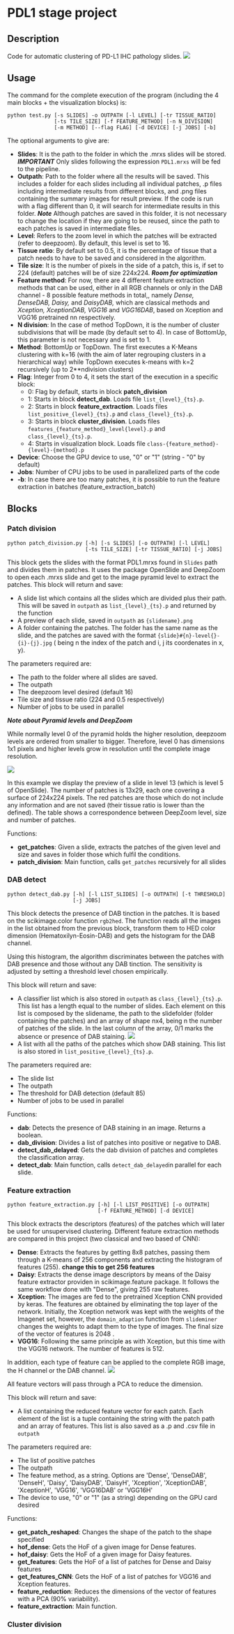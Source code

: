 # PDL1 stage project

## Description

Code for automatic clustering of PD-L1 IHC pathology slides.
![](https://github.com/pilarOrtega/pdl1/blob/master/images/Workflow.png)

## Usage

The command for the complete execution of the program (including the 4 main
blocks + the visualization blocks) is:

``` shell
python test.py [-s SLIDES] -o OUTPATH [-l LEVEL] [-tr TISSUE_RATIO]
               [-ts TILE_SIZE] [-f FEATURE_METHOD] [-n N_DIVISION]
               [-m METHOD] [--flag FLAG] [-d DEVICE] [-j JOBS] [-b]
```
The optional arguments to give are:

- **Slides**: It is the path to the folder in which the .mrxs slides will be stored.
***IMPORTANT*** Only slides following the expression `PDL1.mrxs` will be fed to
the pipeline.
- **Outpath**: Path to the folder where all the results will be saved. This
includes a folder for each slides including all individual patches, .p files
including intermediate results from different blocks, and .png files containing
the summary images for result preview. If the code is run with a flag different
than 0, it will search for intermediate results in this folder. ***Note***
Although patches are saved in this folder, it is not necessary to change the
location if they are going to be reused, since the path to each patches is saved
in intermediate files.
- **Level**: Refers to the zoom level in which the patches will be extracted
(refer to deepzoom). By default, this level is set to 16.
- **Tissue ratio**: By default set to 0.5, it is the percentage of tissue that
a patch needs to have to be saved and considered in the algorithm.
- **Tile size**: It is the number of pixels in the side of a patch, this is, if
set to 224 (default) patches will be of size 224x224. ***Room for optimization***
- **Feature method**: For now, there are 4 different feature extraction methods
that can be used, either in all RGB channels or only in the DAB channel - 8
possible feature methods in total,, namely *Dense, DenseDAB, Daisy,* and
*DaisyDAB,* which are classical methods and *Xception, XceptionDAB, VGG16* and
*VGG16DAB*, based on Xception and VGG16 pretrained nn respectively.
- **N division**: In the case of method TopDown, it is the number of cluster
subdivisions that will be made (by default set to 4). In case of BottomUp, this
parameter is not necessary and is set to 1.
- **Method**: BottomUp or TopDown. The first executes a K-Means clustering
with k=16 (with the aim of later regrouping clusters in a hierarchical way) while
TopDown executes k-means with k=2 recursively (up to 2**ndivision clusters)
- **Flag**: Integer from 0 to 4, it sets the start of the execution in a
specific block:
  - 0: Flag by default, starts in block **patch_division**
  - 1: Starts in block **detect_dab**. Loads file `list_{level}_{ts}.p`.
  - 2: Starts in block **feature_extraction**. Loads files `list_positive_{level}_{ts}.p`
  and `class_{level}_{ts}.p`.
  - 3: Starts in block **cluster_division**. Loads files `features_{feature_method}_level{level}.p`
  and `class_{level}_{ts}.p`.
  - 4: Starts in visualization block. Loads file `class-{feature_method}-{level}-{method}.p`  
- **Device**: Choose the GPU device to use, "0" or "1" (string - "0" by default)
- **Jobs**: Number of CPU jobs to be used in parallelized parts of the code
- **-b**: In case there are too many patches, it is possible to run the
feature extraction in batches (feature_extraction_batch)

## Blocks

### Patch division

``` shell
python patch_division.py [-h] [-s SLIDES] [-o OUTPATH] [-l LEVEL]
                         [-ts TILE_SIZE] [-tr TISSUE_RATIO] [-j JOBS]
```

This block gets the slides with the format PDL1.mrxs found in `Slides` path and
divides them in patches. It uses the package OpenSlide and DeepZoom to open each
.mrxs slide and get to the image pyramid level to extract the patches. This
block will return and save:
- A slide list which contains all the slides which are divided plus their path.
This will be saved in `outpath` as `list_{level}_{ts}.p` and returned by the
function
- A preview of each slide, saved in `outpath` as `{slidename}.png`
- A folder containing the patches. The folder has the same name as the slide,
and the patches are saved with the format `{slide}#{n}-level{}-{i}-{j}.jpg` (
being n the index of the patch and i, j its coordenates in x, y).

The parameters required are:
- The path to the folder where all slides are saved.
- The outpath
- The deepzoom level desired (default 16)
- Tile size and tissue ratio (224 and 0.5 respectively)
- Number of jobs to be used in parallel

***Note about Pyramid levels and DeepZoom***

While normally level 0 of the pyramid holds the higher resolution, deepzoom levels
are ordered from smaller to bigger. Therefore, level 0 has dimensions 1x1 pixels
and higher levels grow in resolution until the complete image resolution.

![](https://github.com/pilarOrtega/pdl1/blob/master/images/patch_division.png)

In this example we display the preview of a slide in level 13 (which is level 5
of OpenSlide). The number of patches is 13x29, each one covering a surface of
224x224 pixels. The red patches are those which do not include any information
and are not saved (their tissue ratio is lower than the defined). The table
shows a correspondence between DeepZoom level, size and number of patches.

Functions:
- **get_patches**: Given a slide, extracts the patches of the given level and
size and saves in folder those which fulfil the conditions.
- **patch_division**: Main function, calls `get_patches` recursively for all
slides


### DAB detect

``` shell
python detect_dab.py [-h] [-l LIST_SLIDES] [-o OUTPATH] [-t THRESHOLD]
                     [-j JOBS]
```

This block detects the presence of DAB tinction in the patches. It is based on
the scikimage.color function `rgb2hed`. The function reads all the images in
the list obtained from the previous block, transform them to HED color dimension
(Hematoxilyn-Eosin-DAB) and gets the histogram for the DAB channel.

Using this histogram, the algorithm discriminates between the patches with DAB
presence and those without any DAB tinction. The sensitivity is adjusted by
setting a threshold level chosen empirically.

This block will return and save:
- A classifier list which is also stored in `outpath` as `class_{level}_{ts}.p`.
This list has a length equal to the number of slides. Each element on this list
is composed by the slidename, the path to the slidefolder (folder containing the
patches) and an array of shape nx4, being n the number of patches of the slide.
In the last column of the array, 0/1 marks the absence or presence of DAB
staining.
![](https://github.com/pilarOrtega/pdl1/blob/master/images/class_{level}_{ts}.png)
- A list with all the paths of the patches which show DAB staining. This list is
also stored in `list_positive_{level}_{ts}.p`.

The parameters required are:
- The slide list
- The outpath
- The threshold for DAB detection (default 85)
- Number of jobs to be used in parallel

Functions:
- **dab**: Detects the presence of DAB staining in an image. Returns a boolean.
- **dab_division**: Divides a list of patches into positive or negative to DAB.
- **detect_dab_delayed**: Gets the dab division of patches and completes the
classification array.
- **detect_dab**: Main function, calls `detect_dab_delayed`in parallel for each
slide.

### Feature extraction

``` shell
python feature_extraction.py [-h] [-l LIST_POSITIVE] [-o OUTPATH]
                             [-f FEATURE_METHOD] [-d DEVICE]
```

This block extracts the descriptors (features) of the patches which will later
be used for unsupervised clustering. Different feature extraction methods are
compared in this project (two classical and two based of CNN):
- **Dense**: Extracts the features by getting 8x8 patches, passing them through
a K-means of 256 components and extracting the histogram of features (255). **change
this to get 256 features**
- **Daisy**: Extracts the dense image descriptors by means of the Daisy feature
extractor providen in scikimage.feature package. It follows the same workflow
done with "Dense", giving 255 raw features.  
- **Xception**: The images are fed to the pretrained Xception CNN provided by
keras. The features are obtained by eliminating the top layer of the network.
Initially, the Xception network was kept with the weights of the Imagenet
set, however, the `domain_adaption` function from `slideminer` changes the weights
to adapt them to the type of images. The final size of the vector of features is
2048 .
- **VGG16**: Following the same principle as with Xception, but this time with
the VGG16 network. The number of features is 512.

In addition, each type of feature can be applied to the complete RGB image, the
H channel or the DAB channel.
![](https://github.com/pilarOrtega/pdl1/blob/master/images/channels.png)

All feature vectors will pass through a PCA to reduce the dimension.

This block will return and save:
- A list containing the reduced feature vector for each patch. Each element of
the list is a tuple containing the string with the patch path and an array of
features. This list is also saved as a .p and .csv file in `outpath`

The parameters required are:
- The list of positive patches
- The outpath
- The feature method, as a string. Options are 'Dense', 'DenseDAB', 'DenseH',
'Daisy', 'DaisyDAB', 'DaisyH', 'Xception', 'XceptionDAB', 'XceptionH', 'VGG16',
'VGG16DAB' or 'VGG16H'
- The device to use, "0" or "1" (as a string) depending on the GPU card desired

Functions:
- **get_patch_reshaped**: Changes the shape of the patch to the shape specified
- **hof_dense**: Gets the HoF of a given image for Dense features.
- **hof_daisy**: Gets the HoF of a given image for Daisy features.
- **get_features**: Gets the HoF of a list of patches for Dense and Daisy features
- **get_features_CNN**: Gets the HoF of a list of patches for VGG16 and Xception
features.
- **feature_reduction**: Reduces the dimensions of the vector of features with
a PCA (90% variability).
- **feature_extraction**: Main function.

### Cluster division

###
